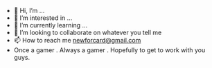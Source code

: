 - 👋 Hi, I’m ...
- 👀 I’m interested in ...
- 🌱 I’m currently learning ...
- 💞️ I’m looking to collaborate on whatever you tell me 
- 📫 How to reach me newforcard@gmail.com
- Once a gamer . Always a gamer . Hopefully to get to work with you guys.
